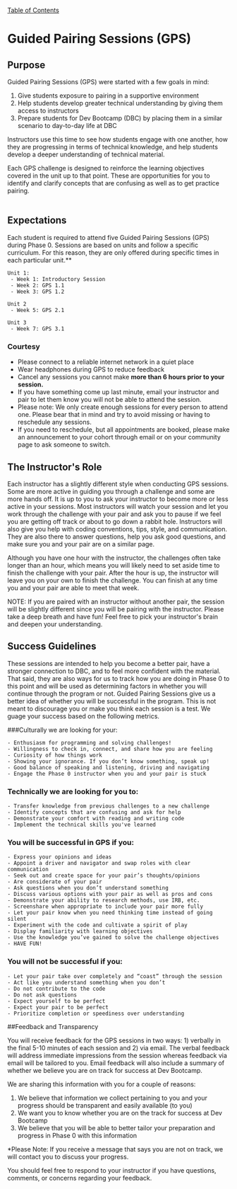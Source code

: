[Table of Contents](readme.md)

# Guided Pairing Sessions (GPS)

## Purpose
Guided Pairing Sessions (GPS) were started with a few goals in mind:

 1. Give students exposure to pairing in a supportive environment
 2. Help students develop greater technical understanding by giving them access to instructors
 3. Prepare students for Dev Bootcamp (DBC) by placing them in a similar scenario to day-to-day life at DBC

Instructors use this time to see how students engage with one another, how they are progressing in terms of technical knowledge, and help students develop a deeper understanding of technical material. 

Each GPS challenge is designed to reinforce the learning objectives covered in the unit up to that point. These are opportunities for you to identify and clarify concepts that are confusing as well as to get practice pairing. 
<br>
<br>


## Expectations

Each student is required to attend five Guided Pairing Sessions (GPS) during Phase 0. Sessions are based on units and follow a specific curriculum. For this reason, they are only offered during specific times in each particular unit.** 

	Unit 1:
 	 - Week 1: Introductory Session
 	 - Week 2: GPS 1.1
  	 - Week 3: GPS 1.2
    
    Unit 2
     - Week 5: GPS 2.1
     
    Unit 3
     - Week 7: GPS 3.1


### Courtesy

* Please connect to a reliable internet network in a quiet place
* Wear headphones during GPS to reduce feedback
* Cancel any sessions you cannot make **more than 6 hours prior to your session.**
* If you have something come up last minute, email your instructor and pair to let them know you will not be able to attend the session.
* Please note: We only create enough sessions for every person to attend one. Please bear that in mind and try to avoid missing or having to reschedule any sessions.
* If you need to reschedule, but all appointments are booked, please make an announcement to your cohort through email or on your community page to ask someone to switch.


## The Instructor's Role

Each instructor has a slightly different style when conducting GPS sessions. Some are more active in guiding you through a challenge and some are more hands off. It is up to you to ask your instructor to become more or less active in your sessions. Most instructors will watch your session and let you work through the challenge with your pair and ask you to pause if we feel you are getting off track or about to go down a rabbit hole. Instructors will also give you help with coding conventions, tips,  style, and communication. They are also there to answer questions, help you ask good questions, and make sure you and your pair are on a similar page.

Although you have one hour with the instructor, the challenges often take longer than an hour, which means you will likely need to set aside time to finish the challenge with your pair. After the hour is up, the instructor will leave you on your own to finish the challenge. You can finish at any time you and your pair are able to meet that week.

NOTE: If you are paired with an instructor without another pair, the session will be slightly different since you will be pairing with the instructor. Please take a deep breath and have fun! Feel free to pick your instructor's brain and deepen your understanding.


## Success Guidelines
These sessions are intended to help you become a better pair, have a stronger connection to DBC, and to feel more confident with the material. That said, they are also ways for us to track how you are doing in Phase 0 to this point and will be used as determining factors in whether you will continue through the program or not. Guided Pairing Sessions give us a better idea of whether you will be successful in the program. This is not meant to discourage you or make you think each session is a test. We guage your success based on the following metrics. 

###Culturally we are looking for your:

	- Enthusiasm for programming and solving challenges!
	- Willingness to check in, connect, and share how you are feeling 
	- Curiosity of how things work
	- Showing your ignorance. If you don’t know something, speak up!
	- Good balance of speaking and listening, driving and navigating
	- Engage the Phase 0 instructor when you and your pair is stuck

### Technically we are looking for you to:
	- Transfer knowledge from previous challenges to a new challenge
	- Identify concepts that are confusing and ask for help
	- Demonstrate your comfort with reading and writing code
	- Implement the technical skills you've learned
	
### You will be successful in GPS if you:
	- Express your opinions and ideas 
	- Appoint a driver and navigator and swap roles with clear communication
	- Seek out and create space for your pair’s thoughts/opinions
	- Are considerate of your pair
	- Ask questions when you don’t understand something
	- Discuss various options with your pair as well as pros and cons
	- Demonstrate your ability to research methods, use IRB, etc.
	- Screenshare when appropriate to include your pair more fully
	- Let your pair know when you need thinking time instead of going silent
	- Experiment with the code and cultivate a spirit of play
	- Display familiarity with learning objectives
	- Use the knowledge you’ve gained to solve the challenge objectives
	- HAVE FUN!

### You will not be successful if you:
	- Let your pair take over completely and “coast” through the session
	- Act like you understand something when you don’t
	- Do not contribute to the code
	- Do not ask questions
	- Expect yourself to be perfect
	- Expect your pair to be perfect
	- Prioritize completion or speediness over understanding



##Feedback and Transparency

You will receive feedback for the GPS sessions in two ways: 1) verbally in the final 5-10 minutes of each session and 2) via email. The verbal feedback will address immediate impressions from the session whereas feedback via email will be tailored to you. Email feedback will also include a summary of whether we believe you are on track for success at Dev Bootcamp.
	
We are sharing this information with you for a couple of reasons:

1. We believe that information we collect pertaining to you and your progress should be transparent and easily available (to you)
2. We want you to know whether you are on the track for success at Dev Bootcamp
3. We believe that you will be able to better tailor your preparation and progress in Phase 0 with this information

*Please Note: If you receive a message that says you are not on track, we will contact you to discuss your progress.

You should feel free to respond to your instructor if you have questions, comments, or concerns regarding your feedback. 



















